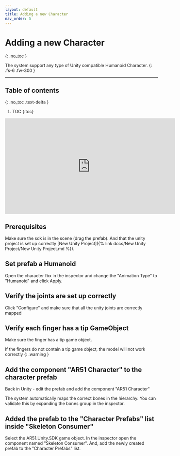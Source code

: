 ```yaml
---
layout: default
title: Adding a new Character
nav_order: 5
---
```


# Adding a new Character 
{: .no_toc }

The system support any type of Unity compatible Humanoid Character.
{: .fs-6 .fw-300 }



---
## Table of contents
{: .no_toc .text-delta }

1. TOC
{:toc}


<iframe width="560" height="315" src="https://www.youtube.com/embed/WfF9q_2Mztc" frameborder="0" allowfullscreen></iframe>


## Prerequisites
Make sure the sdk is in the scene (drag the prefab).
And that the unity project is set up correctly [New Unity Project]({% link docs/New Unity Project/New Unity Project.md %}).


## Set prefab a Humanoid
Open the character fbx in the inspector and change the "Animation Type" to "Humanoid" and click Apply.

## Verify the joints are set up correctly

Click "Configure" and make sure that all the unity joints are correctly mapped

## Verify each finger has a tip GameObject

Make sure the finger has a tip game object.

If the fingers do not contain a tip game object, the model will not work correctly
{: .warning }

## Add the component "AR51 Character" to the character prefab
Back in Unity - edit the prefab and add the component "AR51 Character"

The system automatically maps the correct bones in the hierarchy. You can validate this by expanding the bones group in the inspector.

## Added the prefab to the "Character Prefabs" list inside "Skeleton Consumer"
Select the AR51.Unity.SDK game object. 
In the inspector open the component named "Skeleton Consumer". And, add the newly created prefab to the "Character Prefabs" list. 



